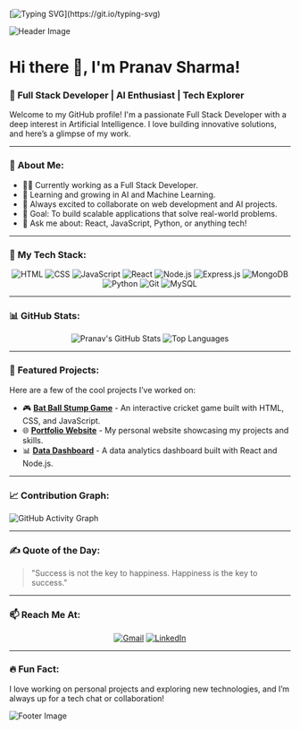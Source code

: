 [![Typing SVG](https://readme-typing-svg.demolab.com?font=Fira+Code&pause=1000&color=F7AB1B&center=true&vCenter=true&width=435&lines=I'm+Pranav+Sharma.;I'm+a+Full+Stack+developer.;Always+Learning+new+things.)](https://git.io/typing-svg)

![Header Image](https://user-images.githubusercontent.com/your-image-link-here.png)

# Hi there 👋, I'm Pranav Sharma!
### 🚀 Full Stack Developer | AI Enthusiast | Tech Explorer

Welcome to my GitHub profile! I'm a passionate Full Stack Developer with a deep interest in Artificial Intelligence. I love building innovative solutions, and here’s a glimpse of my work. 

---

### 🌟 **About Me**:
- 👨‍💻 Currently working as a Full Stack Developer.
- 🌱 Learning and growing in AI and Machine Learning.
- 🚀 Always excited to collaborate on web development and AI projects.
- 🎯 Goal: To build scalable applications that solve real-world problems.
- 💬 Ask me about: React, JavaScript, Python, or anything tech!

---

### 💼 **My Tech Stack**:
<div align="center">
  <img src="https://img.shields.io/badge/HTML-E34F26?style=for-the-badge&logo=html5&logoColor=white" alt="HTML" />
  <img src="https://img.shields.io/badge/CSS-1572B6?style=for-the-badge&logo=css3&logoColor=white" alt="CSS" />
  <img src="https://img.shields.io/badge/JavaScript-F7DF1E?style=for-the-badge&logo=javascript&logoColor=black" alt="JavaScript" />
  <img src="https://img.shields.io/badge/React-61DAFB?style=for-the-badge&logo=react&logoColor=black" alt="React" />
  <img src="https://img.shields.io/badge/Node.js-339933?style=for-the-badge&logo=nodedotjs&logoColor=white" alt="Node.js" />
  <img src="https://img.shields.io/badge/Express.js-000000?style=for-the-badge&logo=express&logoColor=white" alt="Express.js" />
  <img src="https://img.shields.io/badge/MongoDB-47A248?style=for-the-badge&logo=mongodb&logoColor=white" alt="MongoDB" />
  <img src="https://img.shields.io/badge/Python-3776AB?style=for-the-badge&logo=python&logoColor=white" alt="Python" />
  <img src="https://img.shields.io/badge/Git-F05032?style=for-the-badge&logo=git&logoColor=white" alt="Git" />
  <img src="https://img.shields.io/badge/MySQL-4479A1?style=for-the-badge&logo=mysql&logoColor=white" alt="MySQL" />
</div>

---

### 📊 **GitHub Stats**:
<div align="center">
  <img src="https://github-readme-stats.vercel.app/api?username=prnav0132&show_icons=true&theme=radical" alt="Pranav's GitHub Stats" />
  <img src="https://github-readme-stats.vercel.app/api/top-langs/?username=prnav0132&layout=compact&theme=radical" alt="Top Languages" />
</div>

---

### 🚀 **Featured Projects**:
Here are a few of the cool projects I’ve worked on:

- 🎮 **[Bat Ball Stump Game](https://github.com/prnav0132/Game_The-Cricket)** - An interactive cricket game built with HTML, CSS, and JavaScript.
- 🌐 **[Portfolio Website](https://github.com/prnav0132/portfolio)** - My personal website showcasing my projects and skills.
- 📊 **[Data Dashboard](https://github.com/prnav0132/data-dashboard)** - A data analytics dashboard built with React and Node.js.

---

### 📈 **Contribution Graph**:
![GitHub Activity Graph](https://activity-graph.herokuapp.com/graph?username=prnav0132&theme=react-dark)

---

### ✍️ **Quote of the Day**:
> "Success is not the key to happiness. Happiness is the key to success."

---

### 📫 **Reach Me At**:
<div align="center">
  <a href="mailto:pranavs0191@gmail.com"><img src="https://img.shields.io/badge/Gmail-D14836?style=for-the-badge&logo=gmail&logoColor=white" alt="Gmail" /></a>
  <a href="https://www.linkedin.com/in/pranav0132/"><img src="https://img.shields.io/badge/LinkedIn-0077B5?style=for-the-badge&logo=linkedin&logoColor=white" alt="LinkedIn" /></a>
</div>

---

### 🔥 **Fun Fact**:
I love working on personal projects and exploring new technologies, and I’m always up for a tech chat or collaboration!

![Footer Image](https://user-images.githubusercontent.com/your-image-link-here.png)
